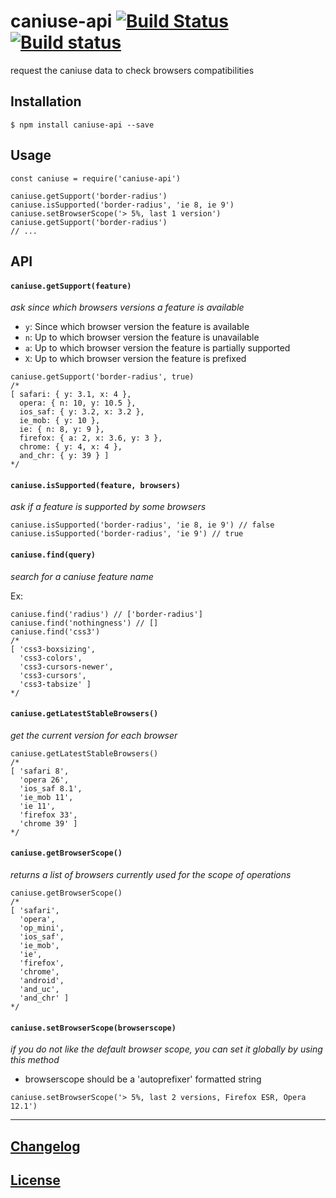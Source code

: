 <h1 id="caniuse-api-%21build-status-%21build-status">caniuse-api <a href="https://travis-ci.org/Nyalab/caniuse-api"><img src="https://travis-ci.org/Nyalab/caniuse-api.svg?branch=master" alt="Build Status" /></a> <a href="https://ci.appveyor.com/project/MoOx/caniuse-api/branch/master"><img src="https://ci.appveyor.com/api/projects/status/6j3na522bv3bxfa5/branch/master?svg=true" alt="Build status" /></a></h1>

<p>request the caniuse data to check browsers compatibilities</p>

<h2 id="installation">Installation</h2>

<pre><code class="console">$ npm install caniuse-api --save
</code></pre>

<h2 id="usage">Usage</h2>

<pre><code class="js">const caniuse = require('caniuse-api')

caniuse.getSupport('border-radius')
caniuse.isSupported('border-radius', 'ie 8, ie 9')
caniuse.setBrowserScope('&gt; 5%, last 1 version')
caniuse.getSupport('border-radius')
// ...
</code></pre>

<h2 id="api">API</h2>

<h4 id="%60caniuse.getsupportfeature%60"><code>caniuse.getSupport(feature)</code></h4>

<p><em>ask since which browsers versions a feature is available</em></p>

<ul>
<li><code>y</code>: Since which browser version the feature is available</li>
<li><code>n</code>: Up to which browser version the feature is unavailable</li>
<li><code>a</code>: Up to which browser version the feature is partially supported</li>
<li><code>X</code>: Up to which browser version the feature is prefixed</li>
</ul>

<pre><code class="js">caniuse.getSupport('border-radius', true)
/*
[ safari: { y: 3.1, x: 4 },
  opera: { n: 10, y: 10.5 },
  ios_saf: { y: 3.2, x: 3.2 },
  ie_mob: { y: 10 },
  ie: { n: 8, y: 9 },
  firefox: { a: 2, x: 3.6, y: 3 },
  chrome: { y: 4, x: 4 },
  and_chr: { y: 39 } ]
*/
</code></pre>

<h4 id="%60caniuse.issupportedfeature%2C-browsers%60"><code>caniuse.isSupported(feature, browsers)</code></h4>

<p><em>ask if a feature is supported by some browsers</em></p>

<pre><code class="js">caniuse.isSupported('border-radius', 'ie 8, ie 9') // false
caniuse.isSupported('border-radius', 'ie 9') // true
</code></pre>

<h4 id="%60caniuse.findquery%60"><code>caniuse.find(query)</code></h4>

<p><em>search for a caniuse feature name</em></p>

<p>Ex:</p>

<pre><code class="js">caniuse.find('radius') // ['border-radius']
caniuse.find('nothingness') // []
caniuse.find('css3')
/*
[ 'css3-boxsizing',
  'css3-colors',
  'css3-cursors-newer',
  'css3-cursors',
  'css3-tabsize' ]
*/
</code></pre>

<h4 id="%60caniuse.getlateststablebrowsers%60"><code>caniuse.getLatestStableBrowsers()</code></h4>

<p><em>get the current version for each browser</em></p>

<pre><code class="js">caniuse.getLatestStableBrowsers()
/*
[ 'safari 8',
  'opera 26',
  'ios_saf 8.1',
  'ie_mob 11',
  'ie 11',
  'firefox 33',
  'chrome 39' ]
*/
</code></pre>

<h4 id="%60caniuse.getbrowserscope%60"><code>caniuse.getBrowserScope()</code></h4>

<p><em>returns a list of browsers currently used for the scope of operations</em></p>

<pre><code class="js">caniuse.getBrowserScope()
/*
[ 'safari',
  'opera',
  'op_mini',
  'ios_saf',
  'ie_mob',
  'ie',
  'firefox',
  'chrome',
  'android',
  'and_uc',
  'and_chr' ]
*/
</code></pre>

<h4 id="%60caniuse.setbrowserscopebrowserscope%60"><code>caniuse.setBrowserScope(browserscope)</code></h4>

<p><em>if you do not like the default browser scope, you can set it globally by using this method</em></p>

<ul>
<li>browserscope should be a 'autoprefixer' formatted string</li>
</ul>

<pre><code class="js">caniuse.setBrowserScope('&gt; 5%, last 2 versions, Firefox ESR, Opera 12.1')
</code></pre>

<hr />

<h2 id="changelog"><a href="CHANGELOG.md">Changelog</a></h2>

<h2 id="license"><a href="LICENSE">License</a></h2>
